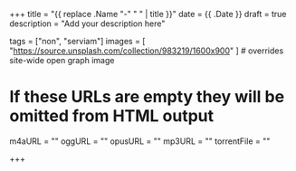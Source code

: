 +++
title = "{{ replace .Name "-" " " | title }}"
date = {{ .Date }}
draft = true
description = "Add your description here"

tags = ["non", "serviam"]
images = [
  "https://source.unsplash.com/collection/983219/1600x900"
] # overrides site-wide open graph image

# If these URLs are empty they will be omitted from HTML output
m4aURL = ""
oggURL = ""
opusURL = ""
mp3URL = ""
torrentFile = ""

+++
